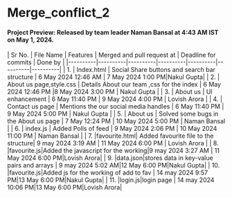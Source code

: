 # Merge_conflict_2

#### Project Preview: Released by team leader Naman Bansal at 4:43 AM IST on May 1, 2024.

| Sr No. | File Name | Features | Merged and pull request at | Deadline for commits | Done by |
|----------|----------|----------|----------|----------|----------|----------|
| 1.   | Index.html | Social Share buttons and search bar structure | 6 May 2024 12:46 AM | 7 May 2024 1:00 PM|Nakul Gupta|
| 2.    | About us page,style.css | Details About our team ,css for the index | 6 May 2024 12:46 PM |8 May 2024 3:00 PM | Nakul Gupta |
| 3.   | About us | UI enhancement | 6 May 11:40 PM | 9 May 2024 4:00 PM | Lovish Arora |
| 4.   | Contact us page | Mentions the our social media handles | 6 May 11:40 PM | 9 May 2024 5:00 PM | Nakul Gupta |
| 5.   | About us | Solved some bugs in the About us page | 7 May 12:24 PM | 10 May 2024 5:00 PM | Naman Bansal |
| 6.   | index.js | Added Polls of feed | 9 May 2024  2:06 PM | 10 May 2024 11:00 PM | Naman Bansal |
| 7.   |favourite.html| Added favourite file to the structure| 9 may 2024 3:19 AM | 11 May 2024 6:00 PM | Lovish Arora |
| 8.   |favourite.js|Added the javascript for the working|9 may 2024 3:27 AM | 11 May 2024 6:00 PM|Lovish Arora|
| 9.   |data.json|stores data in key-value pairs and arrays | 9 may 2024 5:02 AM|12 May 6:00 PM|Nakul Gupta|
| 10.   |favourite.js|Added js for the working of add to fav | 14 may 2024 9:57 PM|13 May 6:00 PM|Nakul Gupta|
| 11.   |login.js|login page | 14 may 2024 10:06 PM|13 May 6:00 PM|Lovish Arora|

